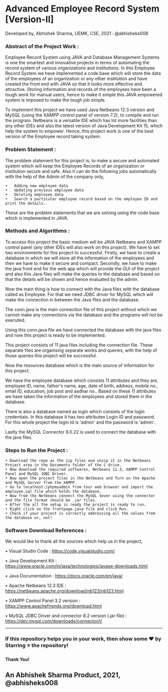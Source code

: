 # Advanced Employee Record System [Version-II]
Developed by, Abhishek Sharma, UEMK, CSE, 2021 : @abhisheks008

### Abstract of the Project Work :
Employee Record System using JAVA and Database Management Systems is one the smartest and innovative projects in terms of automating the record system of various organizations and institutions. In this Employee Record System we have implemented a code base which will store the data of the employees of an organization or any other institution and have created the front end with JAVA so that it looks more effective and attractive. Storing information and records of the employees have been a tough work for manual users, hence to make it simple this JAVA empowered system is imposed to make the tough job simple. 

To implement this project we have used Java Netbeans 12.3 version and MySQL (using the XAMPP control panel of version 7.2), to compile and run the program. Netbeans is a versatile IDE which has lot more facilities than any other IDEs and also the latest version of Java Development Kit 15, which help the system to empower. Hence, this project work is one of the best version of the Employee record taking system.

### Problem Statement :
The problem statement for this project is, to make a secure and automated system which will keep the Employee Records of an organization or institution secure and safe.
Also it can do the following jobs automatically with the help of the Admin of the company only,
```
•	Adding new employee data
•	Updating previous employee data
•	Deleting employee data
•	Search a particular employee record based on the employee ID and print the details.
```

These are the problem statements that we are solving using the code base which is implemented in JAVA.


### Methods and Algorithms :
To access this project the basic medium will be JAVA Netbeans and XAMPP control panel (any other IDEs will also work on this project). We have to set two environments for this project to successful. Firstly, we have to create a database in which we will store all the information of the employees and then we have to make it secure and compact. Secondly, we have to make the java front end for the web app which will provide the GUI of the project and also this Java files will make the queries to the database and based on that the details will be shown and hence evaluated  by the admin. 

Now the main thing is how to connect with the Java files with the database called as Employee. For that we need JDBC driver for MySQL which will make the connection in between the Java files and the database.

The conn.java is the main connection file of this project without which we cannot make any connections via the database and the programs will not be executed.

 

Using this conn.java file we have connected the database with the java files and now this project is ready to be implemented.


This project consists of  11 java files including the connection file. These separate files are organising separate works and queries, with the help of those queries this project will be successful. 

Now the resources database which is the main source of information for this project.

 

We  have the employee database which consists 11 attributes and they are, employee ID, name, father's name, age, date of birth, address, mobile no., email ID, education, job post and aadhar no.. Based on these 11 attributes we have taken the information of the employees and stored them in the database.

There is also a database named as login which consists of the login credentials. In this database it has two attributes Login ID and password. For this whole project the login Id is 'admin' and the password is 'admin'.

Lastly the MySQL Connector 8.0.22 is used to connect the database with the java files.

### Steps to Run the Project :
```
• Download the repo as the zip files and unzip it in the Netbeans Project area in the Documents folder of the C drive.
• Now download the required softwares, Netbeans 12.3, XAMPP Control Panel and MySQL JDBC Driver.
• Now open the project files in the Netbeans and Turn on the Apache and MySQL Server from the XAMPP.
• Go to localhost:/phpmyadmin from tour web browser and import the employee.sql file which holds the database.
• Now from the Netbeans connect the MySQL Sever using the connector and the file format should be .jar files.
• After the all the setup is ready the project is ready to run.
• Right click on the frontpage.java file and click Run.
• Check if your project is correctly addressing all the values from the database or, not!
```

### Software Download References :
We would like to thank all the sources which help us in the project,

•	Visual Studio Code : https://code.visualstudio.com/

•	Java Development Kit : https://www.oracle.com/in/java/technologies/javase-downloads.html

•	Java Documentation : https://docs.oracle.com/en/java/

•	Apache Netbeans 12.3 IDE : https://netbeans.apache.org/download/nb123/nb123.html

•	XAMPP Control Panel 3.2 version : https://www.apachefriends.org/download.html

•	MySQL JDBC Driver and connector 8.2 version (.jar file) : https://dev.mysql.com/downloads/connector/j/

******************************************************************

### If this repository helps you in your work, then show some :heart: by Starring :star: the repository!

#### Thank You!

## An Abhishek Sharma Product, 2021, @abhisheks008
